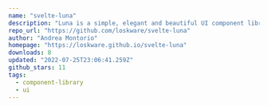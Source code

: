 ```yaml
---
name: "svelte-luna"
description: "Luna is a simple, elegant and beautiful UI component library for Svelte."
repo_url: "https://github.com/loskware/svelte-luna"
author: "Andrea Montorio"
homepage: "https://loskware.github.io/svelte-luna"
downloads: 8
updated: "2022-07-25T23:06:41.259Z"
github_stars: 11
tags: 
  - component-library
  - ui
---
```

